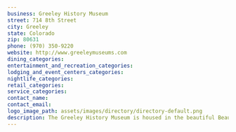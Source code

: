 ```yaml
---
business: Greeley History Museum
street: 714 8th Street
city: Greeley
state: Colorado
zip: 80631
phone: (970) 350-9220
website: http://www.greeleymuseums.com
dining_categories: 
entertainment_and_recreation_categories: 
lodging_and_event_centers_categories: 
nightlife_categories: 
retail_categories: 
service_categories: 
contact_name: 
contact_email: 
logo_image_path: assets/images/directory/directory-default.png
description: The Greeley History Museum is housed in the beautiful Beaux-Arts style Greeley Tribune building built in 1929. Within the brick walls you will find amazing exhibits telling the story of Greeley and old Weld County. The Hazel E. Johnson research center is also located here., Hours are Wednesday - Friday 8:30 am - 4:30 pm and Saturday 10 am - 4 pm, year-round. , Admission $2 for adults and $1 for children and seniors.
---
```

